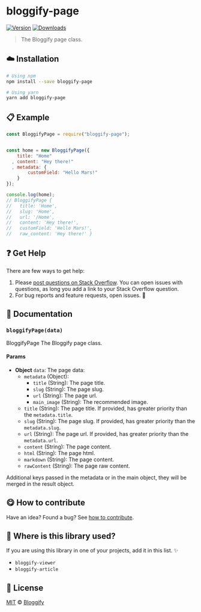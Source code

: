 <!-- Please do not edit this file. Edit the `blah` field in the `package.json` instead. If in doubt, open an issue. -->


















# bloggify-page

 [![Version](https://img.shields.io/npm/v/bloggify-page.svg)](https://www.npmjs.com/package/bloggify-page) [![Downloads](https://img.shields.io/npm/dt/bloggify-page.svg)](https://www.npmjs.com/package/bloggify-page)







> The Bloggify page class.

















## :cloud: Installation

```sh
# Using npm
npm install --save bloggify-page

# Using yarn
yarn add bloggify-page
```













## :clipboard: Example



```js
const BloggifyPage = require("bloggify-page");


const home = new BloggifyPage({
    title: "Home"
  , content: "Hey there!"
  , metadata: {
        customField: "Hello Mars!"
    }
});

console.log(home);
// BloggifyPage {
//   title: 'Home',
//   slug: 'Home',
//   url: '/Home',
//   content: 'Hey there!',
//   customField: 'Hello Mars!',
//   raw_content: 'Hey there!' }
```











## :question: Get Help

There are few ways to get help:



 1. Please [post questions on Stack Overflow](https://stackoverflow.com/questions/ask). You can open issues with questions, as long you add a link to your Stack Overflow question.
 2. For bug reports and feature requests, open issues. :bug:





## :memo: Documentation


### `bloggifyPage(data)`
BloggifyPage
The Bloggify page class.

#### Params

- **Object** `data`: The page data:
  - `metadata` (Object):
    - `title` (String): The page title.
    - `slug` (String): The page slug.
    - `url` (String): The page url.
    - `main_image` (String): The recommended image.
  - `title` (String): The page title. If provided, has greater priority than the `metadata.title`.
  - `slug` (String): The page slug. If provided, has greater priority than the `metadata.slug`.
  - `url` (String):  The page url. If provided, has greater priority than the `metadata.url`.
  - `content` (String): The page content.
  - `html` (String): The page html.
  - `markdown` (String): The page content.
  - `rawContent` (String): The page raw content.

Additional keys passed in the metadata or in the main object, they will be merged in the result object.














## :yum: How to contribute
Have an idea? Found a bug? See [how to contribute][contributing].
















## :dizzy: Where is this library used?
If you are using this library in one of your projects, add it in this list. :sparkles:

 - `bloggify-viewer`
 - `bloggify-article`











## :scroll: License

[MIT][license] © [Bloggify][website]






[license]: /LICENSE
[website]: https://bloggify.org
[contributing]: /CONTRIBUTING.md
[docs]: /DOCUMENTATION.md
